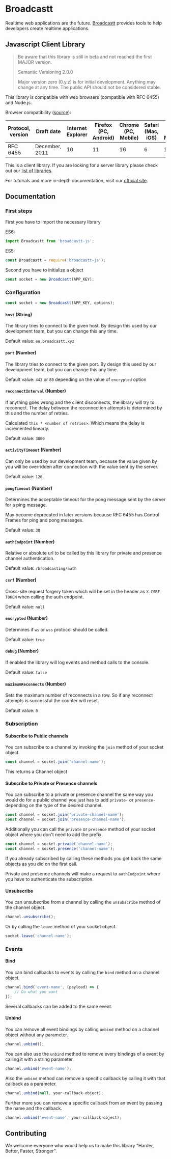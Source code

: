 # Broadcastt

Realtime web applications are the future. [Broadcastt](https://broadcastt.xyz/) provides tools to help developers create realtime applications.

## Javascript Client Library

> Be aware that this library is still in beta and not reached the first MAJOR version.
> 
> Semantic Versioning 2.0.0
>
> Major version zero (0.y.z) is for initial development. Anything may change at any time. The public API should not be considered stable.

This library is compatible with web browsers (compatible with RFC 6455) and Node.js.

Browser compatibility ([source](https://en.wikipedia.org/wiki/WebSocket#Browser_implementation)):

| Protocol, version | Draft date     | Internet Explorer | Firefox (PC, Android) | Chrome (PC, Mobile) | Safari (Mac, iOS) | Opera (PC, Mobile) | Android Browser |
| ----------------- | -------------- | ----------------- | --------------------- | ------------------- | ----------------- | ------------------ | --------------- |
| RFC 6455          | December, 2011 | 10                | 11                    | 16                  | 6                 | 12.10              | 4.4             |

This is a client library. If you are looking for a server library please check out our [list of libraries](https://broadcastt.xyz/docs/libraries).

For tutorials and more in-depth documentation, visit our [official site](https://broadcastt.xyz/).

## Documentation

### First steps

First you have to import the necessary library

ES6:

```javascript
import Broadcastt from 'broadcastt-js';
```

ES5:

```javascript
const Broadcastt = require('broadcastt-js');
```

Second you have to initialize a object

```javascript
const socket = new Broadcastt(APP_KEY);
```

### Configuration

```javascript
const socket = new Broadcastt(APP_KEY, options);
```

#### `host` (String)

The library tries to connect to the given host. By design this used by our development team, but you can change this any time.

Default value: `eu.broadcastt.xyz`

#### `port` (Number)

The library tries to connect to the given port. By design this used by our development team, but you can change this any time.

Default value: `443` or `80` depending on the value of `encrypted` option

#### `reconnectInterval` (Number)

If anything goes wrong and the client disconnects, the library will try to reconnect. The delay between the reconnection attempts is determined by this and the number of retries.

Calculated `this * <number of retries>`. Which means the delay is incremented linearly.

Default value: `3000`

#### `activityTimeout` (Number)

Can only be used by our development team, because the value given by you will be overridden after connection with the value sent by the server.

Default value: `120`

#### `pongTimeout` (Number)

Determines the acceptable timeout for the pong message sent by the server for a ping message.

May become deprecated in later versions because RFC 6455 has Control Frames for ping and pong messages.

Default value: `30`

#### `authEndpoint` (Number)

Relative or absolute url to be called by this library for private and presence channel authentication.

Default value: `/broadcasting/auth`

#### `csrf` (Number)

Cross-site request forgery token which will be set in the header as `X-CSRF-TOKEN` when calling the auth endpoint.

Default value: `null`

#### `encrypted` (Number)

Determines if `ws` or `wss` protocol should be called.

Default value: `true`

#### `debug` (Number)

If enabled the library will log events and method calls to the console.

Default value: `false`

#### `maximumReconnects` (Number)

Sets the maximum number of reconnects in a row. So if any reconnect attempts is successful the counter will reset.

Default value: `8`

### Subscription

#### Subscribe to Public channels

You can subscribe to a channel by invoking the `join` method of your socket object.

```javascript
const channel = socket.join('channel-name');
```

This returns a Channel object

#### Subscribe to Private or Presence channels

You can subscribe to a private or presence channel the same way you would do for a public channel you just has to add `private-` or `presence-` depending on the type of the desired channel. 

```javascript
const channel = socket.join('private-channel-name');
const channel = socket.join('presence-channel-name');
```

Additionally you can call the `private` or `presence` method of your socket object where you don't need to add the prefix.

```javascript
const channel = socket.private('channel-name');
const channel = socket.presence('channel-name');
```

If you already subscribed by calling these methods you get back the same objects as you did on the first call.

Private and presence channels will make a request to `authEndpoint` where you have to authenticate the subscription.

#### Unsubscribe

You can unsubscribe from a channel by calling the `unsubscribe` method of the channel object.

```javascript
channel.unsubscribe();
```

Or by calling the `leave` method of your socket object.

```javascript
socket.leave('channel-name');
```

### Events

#### Bind

You can bind callbacks to events by calling the `bind` method on a channel object.

```javascript
channel.bind('event-name', (payload) => {
    // Do what you want
});
```

Several callbacks can be added to the same event.

#### Unbind

You can remove all event bindings by calling `unbind` method on a channel object without any parameter. 

```javascript
channel.unbind();
```

You can also use the `unbind` method to remove every bindings of a event by calling it with a string parameter.

```javascript
channel.unbind('event-name');
```

Also the `unbind` method can remove a specific callback by calling it with that callback as a parameter.

```javascript
channel.unbind(null, your-callback-object);
```

Further more you can remove a specific callback from an event by passing the name and the callback.

```javascript
channel.unbind('event-name', your-callback-object);
```

## Contributing

We welcome everyone who would help us to make this library "Harder, Better, Faster, Stronger".
